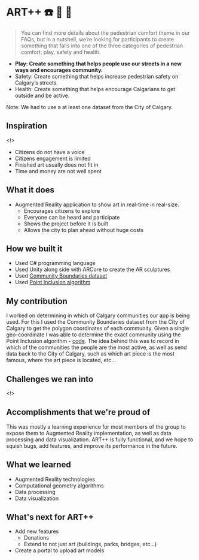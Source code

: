 # ART++ :phone: :movie_camera: :art:

> You can find more details about the pedestrian comfort theme in our FAQs, but in a nutshell, we’re looking for participants to create something that falls into one of the three categories of pedestrian comfort: play, safety and health.

- **Play: Create something that helps people use our streets in a new ways and encourages community.**
- Safety: Create something that helps increase pedestrian safety on Calgary’s streets.
- Health: Create something that helps encourage Calgarians to get outside and be active.

Note: We had to use a at least one dataset from the City of Calgary.

## Inspiration

<!>

- Citizens do not have a voice
- Citizens engagement is limited
- Finished art usually does not fit in
- Time and money are not well spent

## What it does

- Augmented Reality application to show art in real-time in real-size.
  - Encourages citizens to explore
  - Everyone can be heard and participate
  - Shows the project before it is built
  - Allows the city to plan ahead without huge costs

## How we built it

- Used C# programming language
- Used Unity along side with ARCore to create the AR sculptures
- Used [Community Boundaries dataset](https://data.calgary.ca/Base-Maps/Community-Boundaries/ab7m-fwn6)
- Used [Point Inclusion algorithm](https://www.geeksforgeeks.org/how-to-check-if-a-given-point-lies-inside-a-polygon/)

## My contribution

I worked on determining in which of Calgary communities our app is being used. For this I used the Community Boundaries dataset from the City of Calgary to get the polygon coordinates of each community. Given a single geo-coordinate I was able to determine the exact community using the Point Inclusion algorithm - [code](https://github.com/00111000/City-of-Calgary-2018/blob/52ca1eacf524b655dbf27bed5421025bac90ea9e/AR%20Pedestrian/Assets/GoogleARCore/Examples/AugmentedImage/Scripts/Boundaries.cs). The idea behind this was to record in which of the communities the people are the most active, as well as send data back to the City of Calgary, such as which art piece is the most famous, where the art piece is located, etc...

## Challenges we ran into

<!>

## Accomplishments that we're proud of

This was mostly a learning experience for most members of the group to expose them to Augmented Reality  implementation, as well as data processing and data visualization. ART++ is fully functional, and we hope to squish bugs, add features, and improve its performance in the future.

## What we learned

- Augmented Reality technologies
- Computational geometry algorithms
- Data processing
- Data visualization

## What's next for ART++
- Add new features
  - Donations
  - Extend to not just art (buildings, parks, bridges, etc...)
- Create a portal to upload art models
